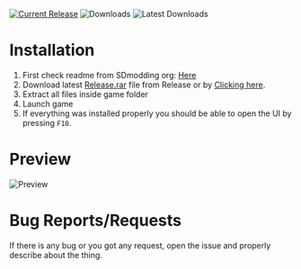 [![Current Release](https://img.shields.io/github/v/release/sneakyevil/SleepingDogs-RenderTweaker?label=Current%20Release&color=red)](https://github.com/sneakyevil/SleepingDogs-ModMenu/releases/latest/download/ModMenu.rar)
![Downloads](https://img.shields.io/github/downloads/sneakyevil/SleepingDogs-RenderTweaker/total?label=Total%20Downloads&color=red)
![Latest Downloads](https://img.shields.io/github/downloads/sneakyevil/SleepingDogs-RenderTweaker/latest/total?color=red&label=Latest%20Downloads)

# Installation
1. First check readme from SDmodding org: [Here](https://github.com/SDmodding/.github/blob/main/profile/README.md)
2. Download latest [Release.rar](https://github.com/sneakyevil/SleepingDogs-RenderTweaker/releases/latest) file from Release or by [Clicking here](https://github.com/sneakyevil/SleepingDogs-RenderTweaker/releases/latest/download/Release.rar).
3. Extract all files inside game folder
4. Launch game
5. If everything was installed properly you should be able to open the UI by pressing `F10`.

# Preview
![Preview](https://i.imgur.com/OIYWfqx.png)

# Bug Reports/Requests
If there is any bug or you got any request, open the issue and properly describe about the thing.
